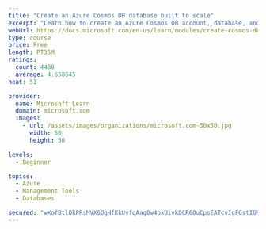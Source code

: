 ```yaml
---
title: "Create an Azure Cosmos DB database built to scale"
excerpt: "Learn how to create an Azure Cosmos DB account, database, and container built to scale as your application grows."
webUrl: https://docs.microsoft.com/en-us/learn/modules/create-cosmos-db-for-scale/
type: course
price: Free
length: PT35M
ratings:
  count: 4488
  average: 4.658645
heat: 51

provider:
  name: Microsoft Learn
  domain: microsoft.com
  images:
    - url: /assets/images/organizations/microsoft.com-50x50.jpg
      width: 50
      height: 50

levels:
  - Beginner

topics:
  - Azure
  - Management Tools
  - Databases

secured: "wXofBtlOkPRsMVX6OgHfKkUvfqAag0w4pxUivkDCR6OuCpsEATcvIgFGstIGV61yQubwRKOH8eYwth6Ku27WevS3p3NEHPItVZrf4rj74kNyXVqZC9Cd71mhgEMfFa9HorP3CN+bNPsE9q1/6MVhC+co5ZlSct11Gv9uzQ7Ysn9a78oCwomvGTJ7v4b6RTbsGCKOvmBU/Lg9Q1fMnETADa6nECa/D2r6IID5VEDU8V8jBUV4XhUUdfynO8ZSDQOTd4IUEJyHUkqlwD/IbT82WEKmPpDqvj9VoM4QLqz20AL6ujL3M8mi+OHbt0zd49jtTLn5OuoYLi7Z3czXl0hAskyeypaY4GrbiJaZ/DFG9rWt2lZIYfVUaERNsbk53eNjEaSKEbjU0j2v/tVGYF6epwQId0oXzOVF1GKy6y90Xck=;SqGMn85hbpTT4eyW6p8GIA=="
---
```



